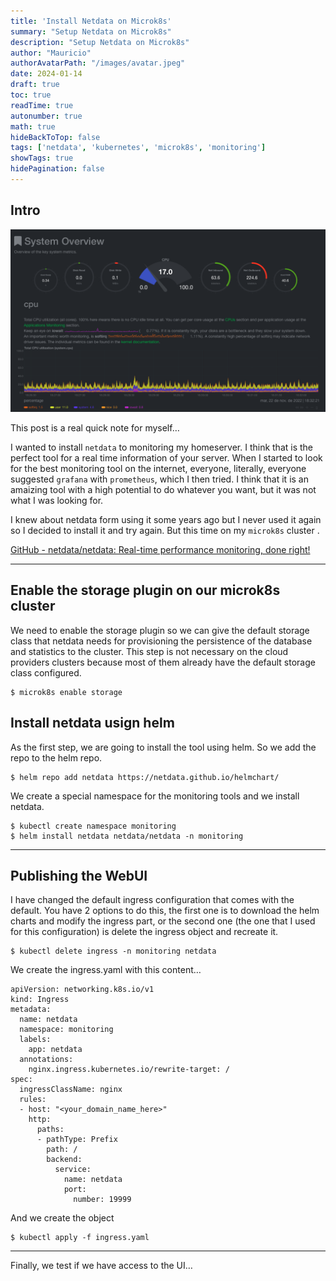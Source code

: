 ```yaml
---
title: 'Install Netdata on Microk8s'
summary: "Setup Netdata on Microk8s"
description: "Setup Netdata on Microk8s"
author: "Mauricio"
authorAvatarPath: "/images/avatar.jpeg"
date: 2024-01-14
draft: true
toc: true
readTime: true
autonumber: true
math: true
hideBackToTop: false
tags: ['netdata', 'kubernetes', 'microk8s', 'monitoring']
showTags: true
hidePagination: false
---
```


## Intro

![](/images/post4/Homeimage.png)

This post is a real quick note for myself…

I wanted to install `netdata` to monitoring my homeserver. I think that is the perfect tool for a real time information of your server. When I started to look for the best monitoring tool on the internet, everyone, literally, everyone suggested `grafana` with `prometheus`, which I then tried. I think that it is an amaizing tool with a high potential to do whatever you want, but it was not what I was looking for.

I knew about netdata form using it some years ago but I never used it again so I decided to install it and try again. But this time on my `microk8s` cluster .

[GitHub - netdata/netdata: Real-time performance monitoring, done right!](https://github.com/netdata/netdata)

* * *

## Enable the storage plugin on our microk8s cluster

We need to enable the storage plugin so we can give the default storage class that netdata needs for provisioning the persistence of the database and statistics to the cluster. This step is not necessary on the cloud providers clusters because most of them already have the default storage class configured.

    $ microk8s enable storage
    

## Install netdata usign helm 

As the first step, we are going to install the tool using helm. So we add the repo to the helm repo.

    $ helm repo add netdata https://netdata.github.io/helmchart/
    

We create a special namespace for the monitoring tools and we install netdata.

    $ kubectl create namespace monitoring
    $ helm install netdata netdata/netdata -n monitoring
    

* * *

## Publishing the WebUI 

I have changed the default ingress configuration that comes with the default. You have 2 options to do this, the first one is to download the helm charts and modify the ingress part, or the second one (the one that I used for this configuration) is delete the ingress object and recreate it.

    $ kubectl delete ingress -n monitoring netdata
    

We create the ingress.yaml with this content…

    apiVersion: networking.k8s.io/v1
    kind: Ingress
    metadata:
      name: netdata
      namespace: monitoring
      labels:
        app: netdata
      annotations:
        nginx.ingress.kubernetes.io/rewrite-target: /
    spec:
      ingressClassName: nginx
      rules:
      - host: "<your_domain_name_here>"
        http:
          paths:
          - pathType: Prefix
            path: /
            backend:
              service:
                name: netdata
                port:
                  number: 19999
    

And we create the object

    $ kubectl apply -f ingress.yaml
    

* * *

Finally, we test if we have access to the UI…

